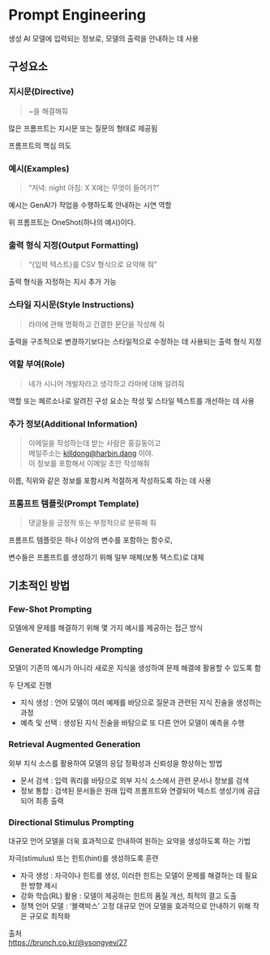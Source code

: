 # Prompt Engineering

생성 AI 모델에 입력되는 정보로, 모델의 출력을 안내하는 데 사용

## 구성요소

### 지시문(Directive)

> ~을 해결해줘
> 

많은 프롬프트는 지시문 또는 질문의 형태로 제공됨

프롬프트의 핵심 의도

### 예시(Examples)

> “저녁: night
아침: X
X에는 무엇이 들어가?”
> 

예시는 GenAI가 작업을 수행하도록 안내하는 시연 역할

위 프롬프트는 OneShot(하나의 예시)이다.

### 출력 형식 지정(Output Formatting)

> “{입력 텍스트}를 CSV 형식으로 요약해 줘”
> 

출력 형식을 지정하는 지시 추가 가능

### 스타일 지시문(Style Instructions)

> 라마에 관해 명확하고 간결한 문단을 작성해 줘
> 

출력을 구조적으로 변경하기보다는 스타일적으로 수정하는 데 사용되는 출력 형식 지정

### 역할 부여(Role)

> 네가 시니어 개발자라고 생각하고 라마에 대해 알려줘
> 

역할 또는 페르소나로 알려진 구성 요소는 작성 및 스타일 텍스트를 개선하는 데 사용

### 추가 정보(Additional Information)

> 이메일을 작성하는데 받는 사람은 홍길동이고\
메일주소는 killdong@harbin.dang 이야.\
이 정보를 포함해서 이메일 초안 작성해줘
> 

이름, 직위와 같은 정보를 포함시켜 적절하게 작성하도록 하는 데 사용

### 프롬프트 템플릿(Prompt Template)

> 댓글들을 긍정적 또는 부정적으로 분류해 줘
> 

프롬프트 템플릿은 하나 이상의 변수를 포함하는 함수로,

변수들은 프롬프트를 생성하기 위해 일부 매체(보통 텍스트)로 대체

## 기초적인 방법

### Few-Shot Prompting

모델에게 문제를 해결하기 위해 몇 가지 예시를 제공하는 접근 방식

### Generated Knowledge Prompting

모델이 기존의 예시가 아니라 새로운 지식을 생성하여 문제 해결에 활용할 수 있도록 함

두 단계로 진행

- 지식 생성 : 언어 모델이 여러 예제를 바당으로 질문과 관련된 지식 진술을 생성하는 과정
- 예측 및 선택 : 생성된 지식 진술을 바탕으로 또 다른 언어 모델이 예측을 수행

### Retrieval Augmented Generation

외부 지식 소스를 활용하여 모델의 응답 정확성과 신뢰성을 향상하는 방법

- 문서 검색 : 입력 쿼리를 바탕으로 외부 지식 소스에서 관련 문서나 정보를 검색
- 정보 통합 : 검색된 문서들은 원래 입력 프롬프트와 연결되어 텍스트 생성기에 공급되어 최종 출력

### Directional Stimulus Prompting

대규모 언어 모델을 더욱 효과적으로 안내하여 원하는 요약을 생성하도록 하는 기법

자극(stimulus) 또는 힌트(hint)를 생성하도록 훈련

- 자극 생성 : 자극이나 힌트를 생성, 이러한 힌트는 모델이 문제를 해결하는 데 필요한 방향 제시
- 강화 학습(RL) 활용 : 모델이 제공하는 힌트의 품질 개선, 최적의 결고 도출
- 정책 언어 모델 : ‘블랙박스’ 고정 대규모 언어 모델을 효과적으로 안내하기 위해 작은 규모로 최적화


출처\
https://brunch.co.kr/@vsongyev/27